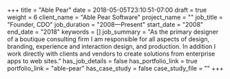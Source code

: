 +++
title = "Able Pear"
date = 2018-05-05T23:10:51-07:00
draft = true
weight = 6
client_name = "Able Pear Software"
project_name = ""
job_title = "Founder, CDO"
job_duration = "2008—Present"
start_date = "2008"
end_date = "2018"
keywords = []
job_summary = "As the primary designer of a boutique consulting firm I am responsible for all aspects of design, branding, experience and interaction design, and production. In addition I work directly with clients and vendors to create solutions from enterprise apps to web sites."
has_job_details = false
has_portfolio_link = true
portfolio_link = "able-pear"
has_case_study = false
case_study_file = ""
+++
